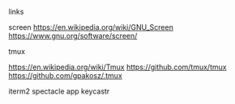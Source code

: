 
links

screen
https://en.wikipedia.org/wiki/GNU_Screen
https://www.gnu.org/software/screen/

tmux

https://en.wikipedia.org/wiki/Tmux
https://github.com/tmux/tmux
https://github.com/gpakosz/.tmux

iterm2
spectacle app
keycastr


